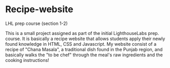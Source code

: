 Recipe-website
==============

LHL prep course (section 1-2)

This is a small project assigned as part of the initial LighthouseLabs prep. course. It is basically a recipe website that
allows students apply their newly found knowledge in HTML, CSS and Javascript. My website consist of a recipe of "Chana Masala", 
a traditional dish found in the Punjab region, and basically walks the "to be chef" through the meal's raw ingredients and
the cooking instructions! 
